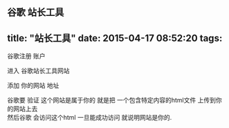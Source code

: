 ## 谷歌 站长工具
title: "站长工具"
date: 2015-04-17 08:52:20
tags:
---
谷歌注册 账户

进入 谷歌站长工具网站

添加 你的网站 地址

谷歌要 验证 这个网站是属于你的
就是把 一个包含特定内容的html文件 上传到你的网站上去  
然后谷歌 会访问这个html 一旦能成功访问 就说明网站是你的.

